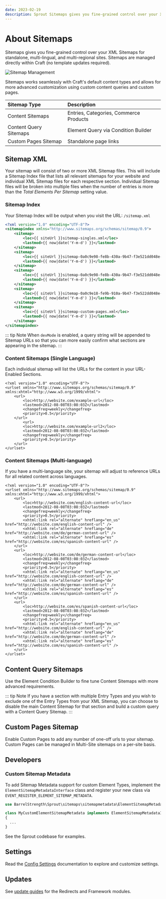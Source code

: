 ```yaml
---
date: 2023-02-19
description: Sprout Sitemaps gives you fine-grained control over your XML Sitemaps for standalone, multi-lingual, and multi-regional sites.
---
```


# About Sitemaps

Sitemaps gives you fine-grained control over your XML Sitemaps for standalone, multi-lingual, and multi-regional sites. Sitemaps are managed directly within Craft (no template updates required).

![Sitemap Management](../images/seo/xml-sitemap.png)

Sitemaps works seamlessly with Craft's default content types and allows for more advanced customization using custom content queries and custom pages. 

| Sitemap Type           | Description                            |
|:-----------------------|:---------------------------------------|
| Content Sitemaps       | Entries, Categories, Commerce Products |
| Content Query Sitemaps | Element Query via Condition Builder    |
| Custom Pages Sitemap   | Standalone page links                  |

## Sitemap XML

Your sitemap will consist of two or more XML Sitemap files. This will include a Sitemap Index file that lists all relevant sitemaps for your website and individual XML Sitemap files for each respective section. Individual Sitemap files will be broken into multiple files when the number of entries is more than the _Total Elements Per Sitemap_ setting value.

### Sitemap Index

Your Sitemap Index will be output when you visit the URL: `/sitemap.xml`

``` xml Craft 3
<?xml version="1.0" encoding="UTF-8"?>
<sitemapindex xmlns="http://www.sitemaps.org/schemas/sitemap/0.9">
    <sitemap>
        <loc>{{ siteUrl }}sitemap-singles.xml</loc>
        <lastmod>{{ now|date('Y-m-d') }}</lastmod>
    </sitemap>
    <sitemap>
        <loc>{{ siteUrl }}sitemap-0a0c9e98-fe8b-430a-9b47-f3e521dd048e-1.xml</loc>
        <lastmod>{{ now|date('Y-m-d') }}</lastmod>
    </sitemap>
    <sitemap>
        <loc>{{ siteUrl }}sitemap-0a0c9e98-fe8b-430a-9b47-f3e521dd048e-2.xml</loc>
        <lastmod>{{ now|date('Y-m-d') }}</lastmod>
    </sitemap>
    <sitemap>
        <loc>{{ siteUrl }}sitemap-0a0c9e18-fe9b-910a-9b47-f3e522dd048e-1.xml</loc>
        <lastmod>{{ now|date('Y-m-d') }}</lastmod>
    </sitemap>
    <sitemap>
        <loc>{{ siteUrl }}sitemap-custom-pages.xml</loc>
        <lastmod>{{ now|date('Y-m-d') }}</lastmod>
    </sitemap>
</sitemapindex>
```

::: tip Note
When `devMode` is enabled, a query string will be appended to Sitemap URLs so that you can more easily confirm what sections are appearing in the sitemap.
:::

### Content Sitemaps (Single Language)

Each individual sitemap will list the URLs for the content in your URL-Enabled Sections.

```
<?xml version="1.0" encoding="UTF-8"?>
<urlset xmlns="http://www.sitemaps.org/schemas/sitemap/0.9" xmlns:xhtml="http://www.w3.org/1999/xhtml">
    <url>
        <loc>http://website.com/example-url</loc>
        <lastmod>2012-08-08T03:08:03Z</lastmod>
        <changefreq>weekly</changefreq>
        <priority>0.5</priority>   
    </url>
        <url>
        <loc>http://website.com/example-url2</loc>
        <lastmod>2012-08-08T03:08:03Z</lastmod>
        <changefreq>weekly</changefreq>
        <priority>0.5</priority>   
    </url>
</urlset>
```

### Content Sitemaps (Multi-language)

If you have a multi-language site, your sitemap will adjust to reference URLs for all related content across languages.

```
<?xml version="1.0" encoding="UTF-8"?>
<urlset xmlns="http://www.sitemaps.org/schemas/sitemap/0.9" xmlns:xhtml="http://www.w3.org/1999/xhtml">
    <url>
        <loc>http://website.com/english-content-url</loc>
        <lastmod>2012-08-08T03:08:03Z</lastmod>
        <changefreq>weekly</changefreq>
        <priority>0.5</priority>
        <xhtml:link rel="alternate" hreflang="en_us" href="http://website.com/english-content-url" />
        <xhtml:link rel="alternate" hreflang="de" href="http://website.com/de/german-content-url" />
        <xhtml:link rel="alternate" hreflang="es" href="http://website.com/es/spanish-content-url" />     
    </url>
    <url>
        <loc>http://website.com/de/german-content-url</loc>
        <lastmod>2012-08-08T03:08:03Z</lastmod>
        <changefreq>weekly</changefreq>
        <priority>0.5</priority>
        <xhtml:link rel="alternate" hreflang="en_us" href="http://website.com/english-content-url" />
        <xhtml:link rel="alternate" hreflang="de" href="http://website.com/de/german-content-url" />
        <xhtml:link rel="alternate" hreflang="es" href="http://website.com/es/spanish-content-url" />     
    </url>
    <url>
        <loc>http://website.com/es/spanish-content-url</loc>
        <lastmod>2012-08-08T03:08:03Z</lastmod>
        <changefreq>weekly</changefreq>
        <priority>0.5</priority>
        <xhtml:link rel="alternate" hreflang="en_us" href="http://website.com/english-content-url" />
        <xhtml:link rel="alternate" hreflang="de" href="http://website.com/de/german-content-url" />
        <xhtml:link rel="alternate" hreflang="es" href="http://website.com/es/spanish-content-url" />     
    </url>
</urlset>
```
## Content Query Sitemaps 

Use the Element Condition Builder to fine tune Content Sitemaps with more advanced requirements.

::: tip Note
If you have a section with multiple Entry Types and you wish to exclude one of the Entry Types from your XML Sitemap, you can choose to disable the main Content Sitemap for that section and build a custom query with a Content Query Sitemap.
:::

## Custom Pages Sitemap

Enable Custom Pages to add any number of one-off urls to your sitemap. Custom Pages can be managed in Multi-Site sitemaps on a per-site basis.

## Developers

### Custom Sitemap Metadata

To add Sitemap Metadata support for custom Element Types, implement the `ElementSitemapMetadataInterface` class and register your new class via `EVENT_REGISTER_ELEMENT_SITEMAP_METADATA`.

``` php
use BarrelStrength\Sprout\sitemaps\sitemapmetadata\ElementSitemapMetadataInterface;

class MyCustomElementSitemapMetadata implements ElementSitemapMetadataInterface
{
  ...
}
```

See the Sprout codebase for examples.

## Settings

Read the [Config Settings](./../configuration/sprout-config.md) documentation to explore and customize settings.

## Updates

See [update guides](../update-guides/README.md) for the Redirects and Framework modules.

